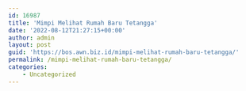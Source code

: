```yaml
---
id: 16987
title: 'Mimpi Melihat Rumah Baru Tetangga'
date: '2022-08-12T21:27:15+00:00'
author: admin
layout: post
guid: 'https://bos.awn.biz.id/mimpi-melihat-rumah-baru-tetangga/'
permalink: /mimpi-melihat-rumah-baru-tetangga/
categories:
    - Uncategorized
---
```


